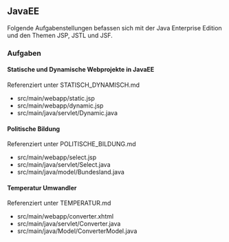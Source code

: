## JavaEE
Folgende Aufgabenstellungen befassen sich mit der Java Enterprise Edition und den Themen JSP, JSTL und JSF.

### Aufgaben
#### Statische und Dynamische Webprojekte in JavaEE
Referenziert unter STATISCH_DYNAMISCH.md
* src/main/webapp/static.jsp
* src/main/webapp/dynamic.jsp
* src/main/java/servlet/Dynamic.java

#### Politische Bildung
Referenziert unter POLITISCHE_BILDUNG.md
* src/main/webapp/select.jsp
* src/main/java/servlet/Select.java
* src/main/java/model/Bundesland.java

#### Temperatur Umwandler
Referenziert unter TEMPERATUR.md
* src/main/webapp/converter.xhtml
* src/main/java/servlet/Converter.java
* src/main/java/Model/ConverterModel.java